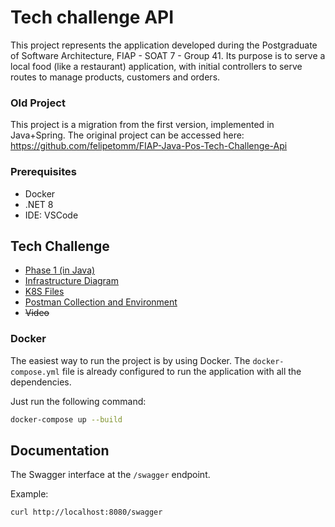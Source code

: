 # Tech challenge API
This project represents the application developed during the Postgraduate of Software Architecture, FIAP - SOAT 7 - Group 41.
Its purpose is to serve a local food (like a restaurant) application, with initial controllers to serve routes to manage products, customers and orders.

### Old Project
This project is a migration from the first version, implemented in Java+Spring. The original project can be accessed here: https://github.com/felipetomm/FIAP-Java-Pos-Tech-Challenge-Api


### Prerequisites
- Docker
- .NET 8
- IDE: VSCode

## Tech Challenge
- [Phase 1 (in Java)](https://github.com/felipetomm/FIAP-Java-Pos-Tech-Challenge-Api)
- [Infrastructure Diagram](https://github.com/felipetomm/FIAP-SOAT-7/blob/main/FIAP-Fase2.drawio.png)
- [K8S Files](https://github.com/felipetomm/FIAP-SOAT-7/tree/main/k8s)
- [Postman Collection and Environment](https://github.com/felipetomm/FIAP-SOAT-7/tree/main/postman)
- ~~Video~~

### Docker
The easiest way to run the project is by using Docker. The `docker-compose.yml` file is already configured to run the
application with all the dependencies.

Just run the following command:
```bash
docker-compose up --build
```

## Documentation
The Swagger interface at the `/swagger` endpoint. 

Example:
```bash
curl http://localhost:8080/swagger
```